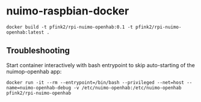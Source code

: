 # nuimo-raspbian-docker

```
docker build -t pfink2/rpi-nuimo-openhab:0.1 -t pfink2/rpi-nuimo-openhab:latest .
```

## Troubleshooting

Start container interactively with bash entrypoint to skip auto-starting of the nuimop-openhab app:
```
docker run -it --rm --entrypoint=/bin/bash --privileged --net=host --name=nuimo-openhab-debug -v /etc/nuimo-openhab:/etc/nuimo-openhab pfink2/rpi-nuimo-openhab
```
